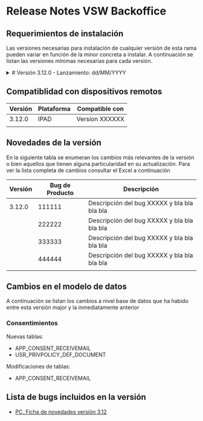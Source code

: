 # Release Notes VSW Backoffice

## Requerimientos de instalación
Las versiones necesarias para instalación de cualquier versión de esta rama pueden variar en función de la minor concreta a instalar. A continuación se listan las versiones mínimas necesarias para cada versión.

<details>
<summary> # Versión 3.12.0 - Lanzamiento: dd/MM/YYYY</summary>
  
| Versión                         | Componente | Versión mínima (Se recomienda la última versión compatible disponible)|
| ------------------------------- | -------------|------------------------------------------------------------------------------------------ |
| 3.12.0 </br>Lanzamiento: XX/XX/XXXX | WMF | Descripción de la versión mímima que necesita para lo que sea y bla bla bla bla bla|
|                                 | Control Panel |Descripción de la versión mímima que necesita para lo que sea y bla bla bla bla bla|
|                                 | VSWUtility |Descripción de la versión mímima que necesita para lo que sea y bla bla bla bla bla|
|                                 | Integration OnDemand |Descripción de la versión mímima que necesita para lo que sea y bla bla bla bla bla|
|                                 | Integration |Descripción de la versión mímima que necesita para lo que sea y bla bla bla bla bla|
|                                 | JDK |Descripción de la versión mímima que necesita para lo que sea y bla bla bla bla bla|

</details>

## Compatiblidad con dispositivos remotos

| Versión | Plataforma | ​Compatible con |
| ------- | ---------- | --------------- |
| 3.12.0  | IPAD       | Version XXXXXX  |
|         |            |                 |


## Novedades de la versión
​En la siguiente tabla se enumeran los cambios más relevantes de la versión o bien aquellos que tienen alguna particularidad en su actualización. Para ver la lista completa de cambios consultar el Excel a continuación

| Versión | Bug de Producto | Descripción                                 |
| ------- | --------------- | ------------------------------------------- |
| 3.12.0  | 111111          | Descripción del bug XXXXX y bla bla bla bla |
|         | 222222          | Descripción del bug XXXXX y bla bla bla bla |
|         | 333333          | Descripción del bug XXXXX y bla bla bla bla |
|         | 444444          | Descripción del bug XXXXX y bla bla bla bla |
|         |                 |                                             |

## Cambios en el modelo de datos
​A continuación se listan los cambios a nivel base de datos que ha habido entre esta versión major y la inmediatamente anterior

### Consentimientos 
Nuevas tablas:
- APP_CONSENT_RECEIVEMAIL
- USR_PRIVPOLICY_DEF_DOCUMENT

Modificaciones de tablas:
- APP_CONSENT_RECEIVEMAIL

## Lista de bugs incluidos en la versión
- [PC. Ficha de novedades versión 3.12](https://google.com)
